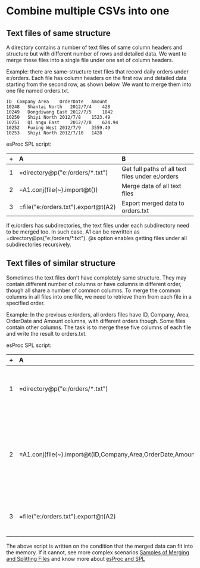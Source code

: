 
# Combine multiple CSVs into one

## Text files of same structure

A directory contains a number of text files of same column headers and structure but with different number of rows and detailed data. We want to merge these files into a single file under one set of column headers.

Example: there are same-structure text files that record daily orders under e:/orders. Each file has column headers on the first row and detailed data starting from the second row, as shown below. We want to merge them into one file named orders.txt.

```
ID	Company Area	OrderDate	Amount
10248	Shantai North	2012/7/4	428
10249	Dongdiwang East	2012/7/5	1842
10250	Shiyi North	2012/7/8	1523.49
10251	Qi angu East	2012/7/8	624.94
10252	Fuxing West	2012/7/9	3559.49
10253	Shiyi North	2012/7/10	1428
```

esProc SPL script:

|+|A|B|
|:-|:-|:-|
|1|=directory@p("e:/orders/\*.txt")|Get full paths of all text files under e:/orders|
|2|=A1.conj(file(\~).import@t())|Merge data of all text files|
|3|=file("e:/orders.txt").export@t(A2)|Export merged data to orders.txt|

If e:/orders has subdirectories, the text files under each subdirectory need to be merged too. In such case, A1 can be rewritten as =directory@ps("e:/orders/*.txt"). @s option enables getting files under all subdirectories recursively.

## Text files of similar structure

Sometimes the text files don’t have completely same structure. They may contain different number of columns or have columns in different order, though all share a number of common columns. To merge the common columns in all files into one file, we need to retrieve them from each file in a specified order.  

Example: In the previous e:/orders, all orders files have ID, Company, Area, OrderDate and Amount columns, with different orders though. Some files contain other columns. The task is to merge these five columns of each file and write the result to orders.txt.

esProc SPL script:

|+|A|B|
|:-|:-|:-|
|1|=directory@p("e:/orders/\*.txt")|Get full paths of all text files under e:/orders|
|2|=A1.conj(file(\~).import@t(ID,Company,Area,OrderDate,Amount))|Retrieve the five columns from every file in the specified order and merge them|
|3|=file("e:/orders.txt").export@t(A2)|Export the merge result to orders.txt|


The above script is written on the condition that the merged data can fit into the memory. If it cannot, see more complex scenarios [Samples of Merging and Splitting Files](http://c.raqsoft.com/article/1600309450633) and know more about [esProc and SPL](http://www.raqsoft.com/p/script-over-csv-xls)

